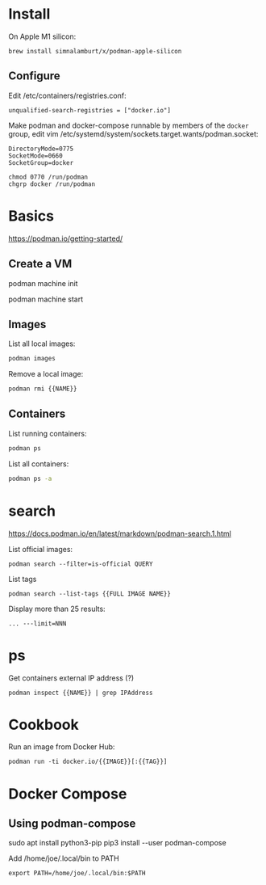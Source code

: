 # Install

On Apple M1 silicon:

```
brew install simnalamburt/x/podman-apple-silicon
```

## Configure

Edit /etc/containers/registries.conf:

```
unqualified-search-registries = ["docker.io"]
```

Make podman and docker-compose runnable by
members of the `docker` group, edit vim /etc/systemd/system/sockets.target.wants/podman.socket:

```
DirectoryMode=0775
SocketMode=0660
SocketGroup=docker
```

```
chmod 0770 /run/podman
chgrp docker /run/podman
```

# Basics

https://podman.io/getting-started/

## Create a VM

podman machine init

podman machine start


## Images

List all local images:

```sh
podman images
```

Remove a local image:

```sh
podman rmi {{NAME}}
```

## Containers

List running containers:

```sh
podman ps
```

List all containers:

```sh
podman ps -a
```

# search

https://docs.podman.io/en/latest/markdown/podman-search.1.html

List official images:

```
podman search --filter=is-official QUERY
```

List tags

```
podman search --list-tags {{FULL IMAGE NAME}}
```

Display more than 25 results:

```
... ---limit=NNN
```

# ps

Get containers external IP address (?)

```
podman inspect {{NAME}} | grep IPAddress
```

# Cookbook

Run an image from Docker Hub:

```
podman run -ti docker.io/{{IMAGE}}[:{{TAG}}]
```

# Docker Compose

## Using podman-compose

sudo apt install python3-pip
pip3 install --user podman-compose

Add /home/joe/.local/bin to PATH

```
export PATH=/home/joe/.local/bin:$PATH
```
